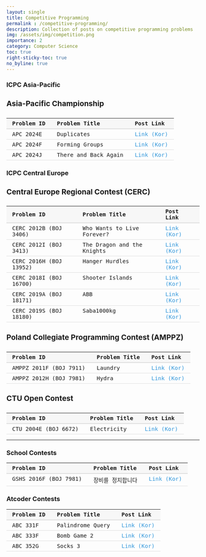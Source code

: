 ```yaml
---
layout: single
title: Competitive Programming
permalink : /competitive-programming/
description: Collection of posts on competitive programming problems
img: /assets/img/competition.png
importance: 2
category: Computer Science
toc: true
right-sticky-toc: true
no_byline: true
---
```



<style>
    h4 {
        font-size: 1.2rem;
    }
    /* Table styles */
table {
    font-size: 0.9rem;
    width: auto;
    border-collapse: collapse;
    margin: 10px 0;
    /* font-size: 1rem; */
    font-family: monospace;
}

/* Table header styles */
thead {
    background-color: #f7f7f7;
}

table th {
    padding: 5px 15px;
    text-align: left;
    border-bottom: 2px solid #ddd;
    font-weight: bold;
    font-size: 0.9rem;
}

/* Table body styles */
tbody tr {
    border-bottom: 1px solid #ddd;
    padding: 5px 15px;
}
table td {
    font-weight: normal;
    font-size: 0.9rem;
    padding: 5px 15px;
}

tbody tr:hover {
    background-color: #f5f5f5;
}

td {
    padding: 12px 15px;
    vertical-align: top;
}

/* Link styles */
td a {
    color: #3498db !important;
    text-decoration: none;
    transition: color 0.3s ease;
}
</style>

### ICPC Asia-Pacific 
#### Asia-Pacific Championship

| Problem ID | Problem Title        | Post Link                                                    |
|------------|----------------------|--------------------------------------------------------------|
| APC 2024E  | Duplicates           | [Link (Kor)](/competitive-programming/Feb24-ProblemSolving/) |
| APC 2024F  | Forming Groups       | [Link (Kor)](/competitive-programming/Feb24-ProblemSolving/) |
| APC 2024J  | There and Back Again | [Link (Kor)](/competitive-programming/Feb24-ProblemSolving/) |

### ICPC Central Europe
#### Central Europe Regional Contest (CERC)

| Problem ID             | Problem Title              | Post Link                                                      |
|------------------------|----------------------------|----------------------------------------------------------------|
| CERC 2012B (BOJ 3406)  | Who Wants to Live Forever? | [Link (Kor)](/competitive-programming/Nov23W1-ProblemSolving/) |
| CERC 2012I (BOJ 3413)  | The Dragon and the Knights | [Link (Kor)](/competitive-programming/Nov23W1-ProblemSolving/) |
| CERC 2016H (BOJ 13952) | Hanger Hurdles             | [Link (Kor)](/competitive-programming/Nov23W2-ProblemSolving/) |
| CERC 2018I (BOJ 16700) | Shooter Islands            | [Link (Kor)](/competitive-programming/Nov23W2-ProblemSolving/) |
| CERC 2019A (BOJ 18171) | ABB                        | [Link (Kor)](/competitive-programming/Nov23W2-ProblemSolving/) |
| CERC 2019S (BOJ 18180) | Saba1000kg                 | [Link (Kor)](/competitive-programming/Dec23-ProblemSolving/)   |


#### Poland Collegiate Programming Contest (AMPPZ)

| Problem ID             | Problem Title | Post Link                                                      |
|------------------------|---------------|----------------------------------------------------------------|
| AMPPZ 2011F (BOJ 7911) | Laundry       | [Link (Kor)](/competitive-programming/Nov23W1-ProblemSolving/) |
| AMPPZ 2012H (BOJ 7981) | Hydra         | [Link (Kor)](/competitive-programming/Nov23W1-ProblemSolving/) |

#### CTU Open Contest

| Problem ID           | Problem Title | Post Link                                                      |
|----------------------|---------------|----------------------------------------------------------------|
| CTU 2004E (BOJ 6672) | Electricity   | [Link (Kor)](/competitive-programming/Nov23W1-ProblemSolving/) |

------

### School Contests

| Problem ID            | Problem Title | Post Link                                                      |
|-----------------------|---------------|----------------------------------------------------------------|
| GSHS 2016F (BOJ 7981) | 장비를 정지합니다     | [Link (Kor)](/competitive-programming/Nov23W1-ProblemSolving/) |


### Atcoder Contests

| Problem ID | Problem Title    | Post Link                                                    |
|------------|------------------|--------------------------------------------------------------|
| ABC 331F   | Palindrome Query | [Link (Kor)](/competitive-programming/Dec23-ProblemSolving/) |
| ABC 333F   | Bomb Game 2      | [Link (Kor)](/competitive-programming/Dec23-ProblemSolving/) |
| ABC 352G   | Socks 3          | [Link (Kor)](/competitive-programming/May24-ProblemSolving/) |